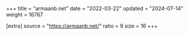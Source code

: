 +++
title = "armaanb.net"
date = "2022-03-22"
updated = "2024-07-14"
weight = 16767

[extra]
source = "https://armaanb.net/"
ratio = 9
size = 16
+++
